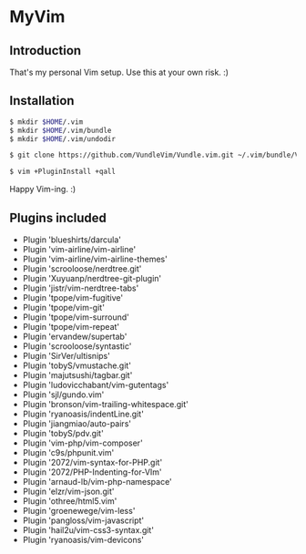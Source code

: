 # MyVim

## Introduction
That's my personal Vim setup. Use this at your own risk. :)

## Installation
```bash
$ mkdir $HOME/.vim
$ mkdir $HOME/.vim/bundle
$ mkdir $HOME/.vim/undodir
```

```bash
$ git clone https://github.com/VundleVim/Vundle.vim.git ~/.vim/bundle/Vundle.vim
```

```bash
$ vim +PluginInstall +qall
```

Happy Vim-ing. :)

## Plugins included
* Plugin 'blueshirts/darcula'
* Plugin 'vim-airline/vim-airline'
* Plugin 'vim-airline/vim-airline-themes'
* Plugin 'scrooloose/nerdtree.git'
* Plugin 'Xuyuanp/nerdtree-git-plugin'
* Plugin 'jistr/vim-nerdtree-tabs'
* Plugin 'tpope/vim-fugitive'
* Plugin 'tpope/vim-git'
* Plugin 'tpope/vim-surround'
* Plugin 'tpope/vim-repeat'
* Plugin 'ervandew/supertab'
* Plugin 'scrooloose/syntastic'
* Plugin 'SirVer/ultisnips'
* Plugin 'tobyS/vmustache.git'
* Plugin 'majutsushi/tagbar.git'
* Plugin 'ludovicchabant/vim-gutentags'
* Plugin 'sjl/gundo.vim'
* Plugin 'bronson/vim-trailing-whitespace.git'
* Plugin 'ryanoasis/indentLine.git'
* Plugin 'jiangmiao/auto-pairs'
* Plugin 'tobyS/pdv.git'
* Plugin 'vim-php/vim-composer'
* Plugin 'c9s/phpunit.vim'
* Plugin '2072/vim-syntax-for-PHP.git'
* Plugin '2072/PHP-Indenting-for-VIm'
* Plugin 'arnaud-lb/vim-php-namespace'
* Plugin 'elzr/vim-json.git'
* Plugin 'othree/html5.vim'
* Plugin 'groenewege/vim-less'
* Plugin 'pangloss/vim-javascript'
* Plugin 'hail2u/vim-css3-syntax.git'
* Plugin 'ryanoasis/vim-devicons'
